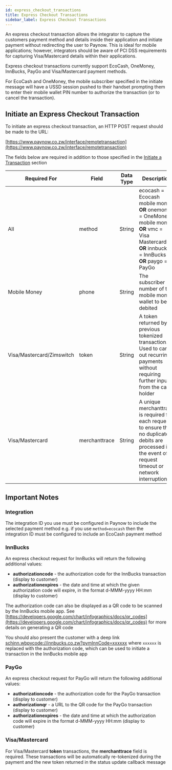 ```yaml
---
id: express_checkout_transactions
title: Express Checkout Transactions
sidebar_label: Express Checkout Transactions
---
```


An express checkout transaction allows the integrator to capture the customers payment method and details inside their application and initiate payment without redirecting the user to Paynow. This is ideal for mobile applications; however, integrators should be aware of PCI DSS requirements for capturing Visa/Mastercard details within their applications.

Express checkout transactions currently support EcoCash, OneMoney, InnBucks, PayGo and Visa/Mastercard payment methods.

For EcoCash and OneMoney, the mobile subscriber specified in the initiate message will have a USSD session pushed to their handset prompting them to enter their mobile wallet PIN number to authorize the transaction (or to cancel the transaction).

## Initiate an Express Checkout Transaction

To initiate an express checkout transaction, an HTTP POST request should be made to the URL:

[https://www.paynow.co.zw/interface/remotetransaction](https://www.paynow.co.zw/interface/remotetransaction)

The fields below are required in addition to those specified in the [Initiate a Transaction](/docs/initiate_transaction.html) section

| Required For | Field | Data Type | Description |
| --- | --- | --- | --- |
| All | method | String | ecocash = Ecocash mobile money **OR** onemoney = OneMoney mobile money  **OR** vmc = Visa Mastercard **OR** innbucks = InnBucks **OR** paygo = PayGo | **OR** zimswitch = Zimswitch
| Mobile Money | phone | String | The subscriber number of the mobile money wallet to be debited |
| Visa/Mastercard/Zimswitch | token | String | A token returned by a previous tokenized transaction. Used to carry out recurring payments without requiring further input from the card holder |
| Visa/Mastercard | merchanttrace | String | A unique merchanttrace is required for each request to ensure that no duplicate debits are processed in the event of a request timeout or network interruption |

## Important Notes
### Integration

The integration ID you use must be configured in Paynow to include the selected payment method e.g. if you use `method=ecocash` then the integration ID must be configured to include an EcoCash payment method

### InnBucks
An express checkout request for InnBucks will return the following additional values:
- **authorizationcode** - the authorization code for the InnBucks transaction (display to customer)
- **authorizationexpires** - the date and time at which the given authorization code will expire, in the format d-MMM-yyyy HH:mm (display to customer)

The authorization code can also be displayed as a QR code to be scanned by the InnBucks mobile app. See [https://developers.google.com/chart/infographics/docs/qr_codes](https://developers.google.com/chart/infographics/docs/qr_codes) for more details on generating a QR code

You should also present the customer with a deep link [schinn.wbpycode://innbucks.co.zw?pymInnCode=xxxxxx](schinn.wbpycode://innbucks.co.zw?pymInnCode=xxxxxx) where `xxxxxx` is replaced with the authorization code, which can be used to initiate a transaction in the InnBucks mobile app

### PayGo

An express checkout request for PayGo will return the following additional values:
- **authorizationcode** - the authorization code for the PayGo transaction (display to customer)
- **authorizationqr** - a URL to the QR code for the PayGo transaction (display to customer)
- **authorizationexpires** - the date and time at which the authorization code will expire in the format d-MMM-yyyy HH:mm (display to customer)

### Visa/Mastercard

For Visa/Mastercard **token** transactions, the **merchanttrace** field is required. These transactions will be automatically re-tokenized during the payment and the new token returned in the status update callback message

